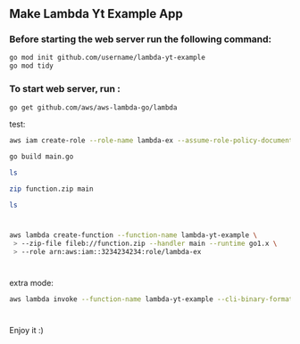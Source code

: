 #
#
#
##  Make Lambda Yt Example App

### Before starting the web server run the following command:
```sh
go mod init github.com/username/lambda-yt-example
go mod tidy
```

### To start web server, run :
```sh
go get github.com/aws/aws-lambda-go/lambda
```

test: 
```sh 
aws iam create-role --role-name lambda-ex --assume-role-policy-document file://trust-policy.json
```
```sh 
go build main.go

ls
```
```sh 
zip function.zip main

ls
```
#
```sh 
aws lambda create-function --function-name lambda-yt-example \
 > --zip-file fileb://function.zip --handler main --runtime go1.x \
 > --role arn:aws:iam::3234234234:role/lambda-ex
```
#
extra mode:
```sh 
aws lambda invoke --function-name lambda-yt-example --cli-binary-format raw-in-base64-out --payload '{"what is your name?":"Reo","How old are you?":26}' output.txt

```

#
Enjoy it :)
